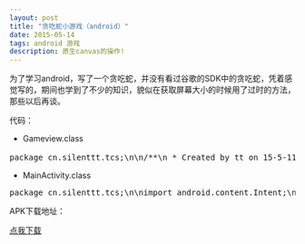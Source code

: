 ```yaml
---
layout: post
title: "贪吃蛇小游戏（android）"
date: 2015-05-14
tags: android 游戏
description: 原生canvas的操作!
---
```

<p>
	为了学习android，写了一个贪吃蛇，并没有看过谷歌的SDK中的贪吃蛇，凭着感觉写的，期间也学到了不少的知识，貌似在获取屏幕大小的时候用了过时的方法，那些以后再谈。
</p>
<p>代码：</p>
<ul>
	<li>Gameview.class</li>
</ul>
<pre class="lang-java" data-lang="java">package cn.silenttt.tcs;\n\n/**\n * Created by tt on 15-5-11.\n&nbsp;* 游戏主程序，将这个View设置为Activity就行了\n * File:GameView.class\n */\nimport android.content.Context;\nimport android.graphics.Canvas;\nimport android.graphics.Color;\nimport android.graphics.Paint;\nimport android.graphics.Rect;\nimport android.util.DisplayMetrics;\nimport android.view.Display;\nimport android.view.GestureDetector;\nimport android.view.KeyEvent;\nimport android.view.MotionEvent;\nimport android.view.View;\nimport android.view.WindowManager;\n\nimport java.util.Random;\n\npublic class GameView extends View implements Runnable {\n    /* 声明Paint对象 */\n    private Paint mPaint = null;\n    private WindowManager wm ;\n    private Random rd= new Random();\n    private int Hight,Whight,bc,x=0,y=0,fx=1,WL,HL,ex,ey,Wei,Hei;\n    private int line,df=100;\n    private Canvas cs;\n    private GestureDetector gestureDetector;\n    private boolean alive=true;\n    private int score = 0,skill=0,type;\n    private skill SK = new skill();\n    public class mL extends GestureDetector.SimpleOnGestureListener {\n        public boolean onFling(MotionEvent e1, MotionEvent e2, float distanceX, float distanceY) {\n            float x = e2.getX() - e1.getX();\n            float y = e2.getY() - e1.getY();\n            System.out.println(x+" "+y);\n            if (Math.abs(x) &gt; Math.abs(y) ) {\n                if(x&gt;0) {\n                    if (fx != 3) {\n                        fx = 1;\n                    }\n                }\n                else {\n                    if (fx != 1) {\n                        fx = 3;\n                    }\n                }\n            } else{\n                if(y&gt;0) {\n                    if (fx != 0) {\n                        fx = 2;\n                    }\n                }\n                else {\n                    if (fx != 2) {\n                        fx = 0;\n                    }\n                }\n            }\n            return true;\n        }\n        public boolean onDoubleTap(MotionEvent e){\n            if(alive){\n                if(bodynum==0) return true;\n                SK.skillNum=bd[1].type;\n                for(int i=1;i&lt;bodynum;i++){\n                    bd[i].type=bd[i+1].type;\n                }\n                bodynum--;\n                return true;\n            }\n            else {\n                x = 0;\n                y = 0;\n                alive = true;\n                fx = 1;\n                bodynum = 0;\n                score = 0;\n                return true;\n            }\n        }\n    }\n    class body {\n        public int x,y,type;\n    }\n    private body[] bd;\n    private int bodynum=0;\n\n    public void CreadEat(){\n        ex = rd.nextInt(WL/bc)*bc+Hei/96;\n        ey = rd.nextInt(HL/bc)*bc+Hei/96;\n        type = rd.nextInt(3);\n    }\n    public GameView(Context context,WindowManager yooooo) {\n        super(context);\n        wm = yooooo;\n        Hei = wm.getDefaultDisplay().getHeight();\n        Wei = wm.getDefaultDisplay().getWidth();\n        line = Hei/48;\n        Hight = Hei*5/6;\n        Whight = Wei*25/27;\n        //Hight = wm.getDefaultDisplay().getHeight()-320;\n        //Whight = wm.getDefaultDisplay().getWidth()*25/27;80\n        WL = Whight-Wei/27-line;\n        HL = Hight-Hei/48-line;\n        bc = Hei/48;\n        CreadEat();\n        bd = new body[1000];\n        bd[0] = new body();\n\n        gestureDetector = new GestureDetector(new mL());\n        /* 构建对象 */\n        mPaint = new Paint();\n        /* 开启线程 */\n        new Thread(this).start();\n        new Thread(SK).start();\n    }\n    public void UseSkill(){\n\n    }\n    public void Draw(int x,int y,int color){\n        int sx = Hei/48,sy = Hei/48;\n        mPaint.setColor(color);\n        mPaint.setStyle(Paint.Style.FILL);\n        cs.drawRect(sx+x,sy+y,sx+x+line,sy+y+line,mPaint);\n    }\n    public void GameOver(){\n        mPaint.setTextSize(100);\n        alive=false;\n        cs.drawText("Score:"+score,Wei/4,Hei/2,mPaint);\n    }\n    public void DrawEat(int x,int y,int color){\n        int sx = Hei/48,sy = Hei/48;\n        mPaint.setColor(color);\n        mPaint.setStyle(Paint.Style.FILL);\n        cs.drawCircle(x+sx,y+sy,20,mPaint);\n    }\n    public boolean Eat(){\n        if(ex==x+Hei/96&amp;&amp;ey==y+Hei/96){\n            return true;\n        }\n        else {\n            return false;\n        }\n    }\n    public int ColorTran(int a){\n        switch (a){\n            case 0:return Color.RED;//红色有角三倍速\n            case 1:return Color.GREEN;//绿色分数*2\n            case 2:return Color.WHITE;//白色减速\n        }\n        return Color.WHITE;\n    }\n    public int  V(int score,int skill){\n        int ans=50;\n        if (score &lt; 2500) {\n            ans=300 - score / 10;\n        }\n        if (score &gt;= 2500) {\n            ans=50;\n         }\n        if(skill==-1) df=100;\n        if(skill==0) return ans/3;\n        if(skill==1) df=200;\n        if(skill==2) return ans*2;\n        return ans;\n    }\n    public void onDraw(Canvas canvas) {\n        super.onDraw(canvas);\n\n        /* 设置画布的颜色 */\n        canvas.drawColor(Color.BLACK);\n        cs=canvas;\n        /* 设置取消锯齿效果 */\n        mPaint.setAntiAlias(true);\n\n        /* 设置裁剪区域 */\n\n        /* 线锁定画布 */\n        canvas.save();\n        /* 旋转画布 */\n        //canvas.rotate(45.0f);\n\n        /* 设置颜色及绘制矩形 */\n        mPaint.setTextSize(Hei/48);\n        mPaint.setColor(Color.YELLOW);\n        canvas.drawRect(new Rect(), mPaint);\n        cs.drawText("Score:"+score+" V="+V(score,SK.skillNum),Wei/4,80,mPaint);\n\n        /* 解除画布的锁定 */\n        canvas.restore();\n        if(Eat()){\n            if(bodynum==0){\n                bd[0]=new body();\n                bd[0].x=x;\n                bd[0].y=y;\n            }\n            score+=df;\n            bodynum++;\n            bd[bodynum]=new body();\n            bd[bodynum].x=ex-Hei/96;bd[bodynum].y=ey-Hei/96;bd[bodynum].type=type;\n            CreadEat();\n        }\n        for(int i=bodynum;i&gt;=0;i--){\n            if(i==0){\n                switch (fx){\n                    case 0:y-=bc;break;\n                    case 1:x+=bc;break;\n                    case 2:y+=bc;break;\n                    case 3:x-=bc;break;\n                }\n                bd[i].x=x;bd[i].y=y;\n                Draw(x,y,Color.YELLOW);\n            }\n            else{\n                if(bd[i].x!=bd[i-1].x||bd[i].y!=bd[i-1].y) {\n                    bd[i].x = bd[i - 1].x;\n                    bd[i].y = bd[i - 1].y;\n                    DrawEat(bd[i].x+Hei/96, bd[i].y+Hei/96, ColorTran(bd[i].type));\n                }\n            }\n        }\n        if(x&gt;WL||x&lt;0||y&gt;HL||y&lt;0){\n            GameOver();\n        }\n        DrawEat(ex,ey,ColorTran(type));\n        /* 设置颜色及绘制另一个矩形 */\n        mPaint.setColor(Color.GREEN);\n        mPaint.setStyle(Paint.Style.STROKE);\n        canvas.drawRect(new Rect(Hei/48,Hei/48,Whight,Hight), mPaint);\n    }\n\n    // 触笔事件\n    public boolean onTouchEvent(MotionEvent event) {\n        gestureDetector.onTouchEvent(event);\n        return true;\n    }\n\n    // 按键按下事件\n    public boolean onKeyDown(int keyCode, KeyEvent event) {\n        return true;\n    }\n\n    // 按键弹起事件\n    public boolean onKeyUp(int keyCode, KeyEvent event) {\n        return false;\n    }\n\n    public boolean onKeyMultiple(int keyCode, int repeatCount, KeyEvent event) {\n        return true;\n    }\n\n    public void run() {\n        while (true) {\n            try {\n                Thread.sleep(V(score,SK.skillNum));\n            } catch (InterruptedException e) {\n                Thread.currentThread().interrupt();\n            }\n            // 使用postInvalidate可以直接在线程中更新界面\n            if(alive) postInvalidate();\n        }\n    }\n}\n\n</pre>
<ul>
	<li>MainActivity.class</li>
</ul>
<pre class="lang-java" data-lang="java">package cn.silenttt.tcs;\n\nimport android.content.Intent;\nimport android.support.v7.app.ActionBarActivity;\nimport android.os.Bundle;\nimport android.view.Menu;\nimport android.view.MenuItem;\nimport android.view.WindowManager;\n\n\npublic class MainActivity extends ActionBarActivity {\n\n    @Override\n    protected void onCreate(Bundle savedInstanceState) {\n        super.onCreate(savedInstanceState);\n        WindowManager wm = this.getWindowManager();\n        GameView a = new GameView(this,wm);\n        setContentView(a);\n    }\n\n\n    @Override\n    public boolean onCreateOptionsMenu(Menu menu) {\n        // Inflate the menu; this adds items to the action bar if it is present.\n        getMenuInflater().inflate(R.menu.menu_main, menu);\n        return true;\n    }\n\n    @Override\n    public boolean onOptionsItemSelected(MenuItem item) {\n        // Handle action bar item clicks here. The action bar will\n        // automatically handle clicks on the Home/Up button, so long\n        // as you specify a parent activity in AndroidManifest.xml.\n        int id = item.getItemId();\n\n        //noinspection SimplifiableIfStatement\n        if (id == R.id.action_settings) {\n            return true;\n        }\n\n        return super.onOptionsItemSelected(item);\n    }\n}\n\n</pre>
<p>APK下载地址：</p>
<p>
	<a href="http://pan.baidu.com/s/1kTiSTvh" target="_blank">点我下载</a>
	<br></p>